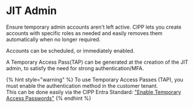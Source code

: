 # JIT Admin

Ensure temporary admin accounts aren't left active. CIPP lets you create accounts with specific roles as needed and easily removes them automatically when no longer required.

Accounts can be scheduled, or immediately enabled.

A Temporary Access Pass(TAP) can be generated at the creation of the JIT admin, to satisfy the need for strong authentication/MFA.

{% hint style="warning" %}
To use Temporary Access Passes (TAP), you must enable the authentication method in the customer tenant. \
This can be done easily via the CIPP Entra Standard: ["Enable Temporary Access Passwords"](../../tenant/standards/list-standards/entra-aad-standards.md)
{% endhint %}

